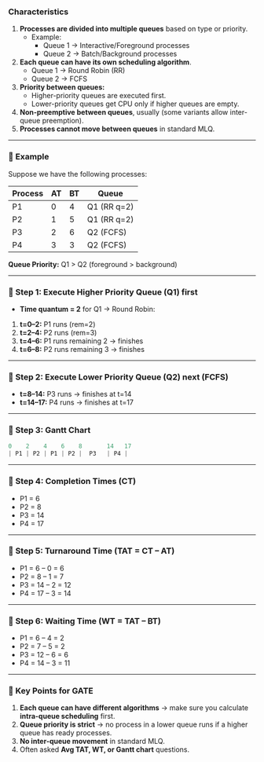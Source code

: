 ### Characteristics

1. **Processes are divided into multiple queues** based on type or priority.
    - Example:
        - Queue 1 → Interactive/Foreground processes
        - Queue 2 → Batch/Background processes
2. **Each queue can have its own scheduling algorithm**.
    - Queue 1 → Round Robin (RR)
    - Queue 2 → FCFS
3. **Priority between queues:**
    - Higher-priority queues are executed first.
    - Lower-priority queues get CPU only if higher queues are empty.
4. **Non-preemptive between queues**, usually (some variants allow inter-queue preemption).
5. **Processes cannot move between queues** in standard MLQ.

---

### 🔹 Example

Suppose we have the following processes:

|Process|AT|BT|Queue|
|---|---|---|---|
|P1|0|4|Q1 (RR q=2)|
|P2|1|5|Q1 (RR q=2)|
|P3|2|6|Q2 (FCFS)|
|P4|3|3|Q2 (FCFS)|

**Queue Priority:** Q1 > Q2 (foreground > background)

---

### 🔹 Step 1: Execute Higher Priority Queue (Q1) first

- **Time quantum = 2** for Q1 → Round Robin:

1. **t=0–2:** P1 runs (rem=2)
2. **t=2–4:** P2 runs (rem=3)
3. **t=4–6:** P1 runs remaining 2 → finishes
4. **t=6–8:** P2 runs remaining 3 → finishes

---

### 🔹 Step 2: Execute Lower Priority Queue (Q2) next (FCFS)

- **t=8–14:** P3 runs → finishes at t=14
- **t=14–17:** P4 runs → finishes at t=17

---

### 🔹 Step 3: Gantt Chart

```kotlin
0    2    4    6    8       14   17
| P1 | P2 | P1 | P2 |  P3   | P4 |
```

---

### 🔹 Step 4: Completion Times (CT)

- P1 = 6
- P2 = 8
- P3 = 14
- P4 = 17

---

### 🔹 Step 5: Turnaround Time (TAT = CT – AT)

- P1 = 6 – 0 = 6
- P2 = 8 – 1 = 7
- P3 = 14 – 2 = 12
- P4 = 17 – 3 = 14

---

### 🔹 Step 6: Waiting Time (WT = TAT – BT)

- P1 = 6 – 4 = 2
- P2 = 7 – 5 = 2
- P3 = 12 – 6 = 6
- P4 = 14 – 3 = 11

---

### 🔹 Key Points for GATE

1. **Each queue can have different algorithms** → make sure you calculate **intra-queue scheduling** first.
2. **Queue priority is strict** → no process in a lower queue runs if a higher queue has ready processes.
3. **No inter-queue movement** in standard MLQ.
4. Often asked **Avg TAT, WT, or Gantt chart** questions.